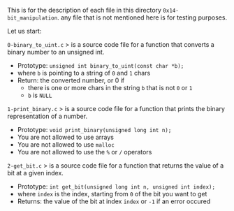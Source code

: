 This is for the description of each file in this directory `0x14-bit_manipulation`.
any file that is not mentioned here is for testing purposes.

Let us start:

`0-binary_to_uint.c` > is a source code file for a function that converts a binary number to an unsigned int.
- Prototype: `unsigned int binary_to_uint(const char *b);`
- where `b` is pointing to a string of `0` and `1` chars
- Return: the converted number, or 0 if
    - there is one or more chars in the string `b` that is not `0` or `1`
    - `b` is `NULL`

`1-print_binary.c` > is a source code file for a function that prints the binary representation of a number.
- Prototype: `void print_binary(unsigned long int n);`
- You are not allowed to use arrays
- You are not allowed to use `malloc`
- You are not allowed to use the `%` or `/` operators

`2-get_bit.c` > is a source code file for a function that returns the value of a bit at a given index.
- Prototype: `int get_bit(unsigned long int n, unsigned int index);`
- where `index` is the index, starting from `0` of the bit you want to get
- Returns: the value of the bit at index `index` or `-1` if an error occured
